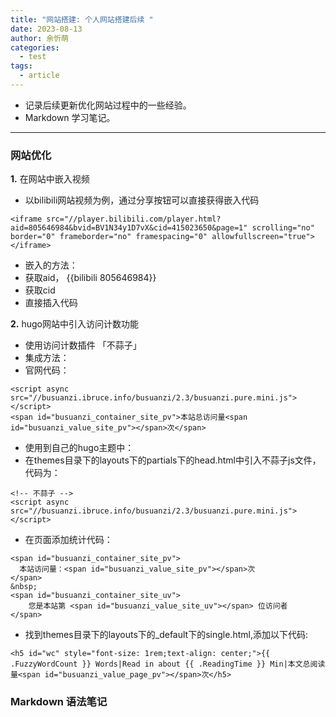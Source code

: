 ```yaml
---
title: "网站搭建: 个人网站搭建后续 "
date: 2023-08-13
author: 余忻萌
categories:
  - test
tags:
  - article
---
```


- 记录后续更新优化网站过程中的一些经验。
- Markdown 学习笔记。

---

### **网站优化**
**1.**  在网站中嵌入视频
- 以bilibili网站视频为例，通过分享按钮可以直接获得嵌入代码
```
<iframe src="//player.bilibili.com/player.html?aid=805646984&bvid=BV1N34y1D7vX&cid=415023650&page=1" scrolling="no" border="0" frameborder="no" framespacing="0" allowfullscreen="true"> </iframe>
```
- 嵌入的方法：
 - 获取aid， {{bilibili 805646984}}
 - 获取cid
 - 直接插入代码

**2.**  hugo网站中引入访问计数功能
- 使用访问计数插件 「不蒜子」
- 集成方法：
 - 官网代码：
 ```
 <script async src="//busuanzi.ibruce.info/busuanzi/2.3/busuanzi.pure.mini.js"></script>
 <span id="busuanzi_container_site_pv">本站总访问量<span id="busuanzi_value_site_pv"></span>次</span>
 ```
 - 使用到自己的hugo主题中：
  - 在themes目录下的layouts下的partials下的head.html中引入不蒜子js文件，代码为：
  ```
  <!-- 不蒜子 -->
  <script async src="//busuanzi.ibruce.info/busuanzi/2.3/busuanzi.pure.mini.js"></script>
  ```
  - 在页面添加统计代码：
  ```
  <span id="busuanzi_container_site_pv">
    本站访问量：<span id="busuanzi_value_site_pv"></span>次
  </span>
  &nbsp;
  <span id="busuanzi_container_site_uv">
      您是本站第 <span id="busuanzi_value_site_uv"></span> 位访问者
  </span>
  ```
  - 找到themes目录下的layouts下的_default下的single.html,添加以下代码:
  ```
  <h5 id="wc" style="font-size: 1rem;text-align: center;">{{ .FuzzyWordCount }} Words|Read in about {{ .ReadingTime }} Min|本文总阅读量<span id="busuanzi_value_page_pv"></span>次</h5>
  ```

### **Markdown 语法笔记**

